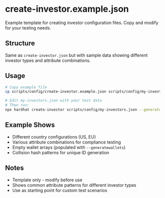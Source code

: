 # create-investor.example.json

Example template for creating investor configuration files. Copy and modify for your testing needs.

## Structure
Same as `create-investor.json` but with sample data showing different investor types and attribute combinations.

## Usage
```bash
# Copy example file
cp scripts/config/create-investor.example.json scripts/config/my-investors.json

# Edit my-investors.json with your test data
# Then run:
npx hardhat create-investor scripts/config/my-investors.json --generatewallets --generateuniqueids --network sepolia
```

## Example Shows
- Different country configurations (US, EU)
- Various attribute combinations for compliance testing
- Empty wallet arrays (populated with `--generatewallets`)
- Collision hash patterns for unique ID generation

## Notes
- Template only - modify before use
- Shows common attribute patterns for different investor types
- Use as starting point for custom test scenarios
